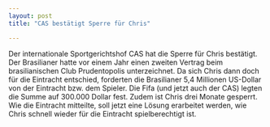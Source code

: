 ```yaml
---
layout: post
title: "CAS bestätigt Sperre für Chris"

---
```


Der internationale Sportgerichtshof CAS hat die Sperre für Chris bestätigt. Der Brasilianer hatte vor einem Jahr einen zweiten Vertrag beim brasilianischen Club Prudentopolis unterzeichnet. Da sich Chris dann doch für die Eintracht entschied, forderten die Brasilianer 5,4 Millionen US-Dollar von der Eintracht bzw. dem Spieler. Die Fifa (und jetzt auch der CAS) legten die Summe auf 300.000 Dollar fest. Zudem ist Chris drei Monate gesperrt. Wie die Eintracht mitteilte, soll jetzt eine Lösung erarbeitet werden, wie Chris schnell wieder für die Eintracht spielberechtigt ist.


